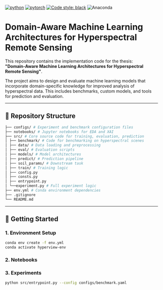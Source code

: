 [![python](https://img.shields.io/badge/Python-3.12-3776AB.svg?style=flat&logo=python&logoColor=white)](https://www.python.org)
[![pytorch](https://img.shields.io/badge/PyTorch-2.1.2-EE4C2C.svg?style=flat&logo=pytorch)](https://pytorch.org)
[![Code style: black](https://img.shields.io/badge/code%20style-black-000000.svg)](https://github.com/psf/black)
![Anaconda](https://img.shields.io/badge/Anaconda-%2344A833.svg?logo=anaconda&logoColor=white)

# Domain-Aware Machine Learning Architectures for Hyperspectral Remote Sensing

This repository contains the implementation code for the thesis:  
**"Domain-Aware Machine Learning Architectures for Hyperspectral Remote Sensing"**.

The project aims to design and evaluate machine learning models that incorporate domain-specific knowledge for improved analysis of hyperspectral data. This includes benchmarks, custom models, and tools for prediction and evaluation.

---

## 📁 Repository Structure
```bash
├── configs/ # Experiment and benchmark configuration files
├── notebooks/ # Jupyter notebooks for EDA and XAI
├── src/ # Core source code for training, evaluation, prediction
│ ├── benchmark/ # Code for benchmarking on hyperspectral scenes
│ ├── data/ # Data loading and preprocessing
│ ├── eval/ # Evaluation scripts
│ ├── models/ # Model architectures
│ ├── predict/ # Prediction pipeline
│ ├── soil_params/ # Downstream task
│ ├── train/ # Training logic
│ ├── config.py
│ ├── consts.py
│ ├── entrypoint.py
│ └──experiment.py # Full experiment logic
├── env.yml # Conda environment dependencies
├── .gitignore
└── README.md
```
---

## 🚀 Getting Started

### 1. Environment Setup

```bash
conda env create -f env.yml
conda activate hyperview-env
```

### 2. Notebooks

### 3. Experiments

```bash
python src/entrypoint.py --config configs/benchmark.yaml
```
